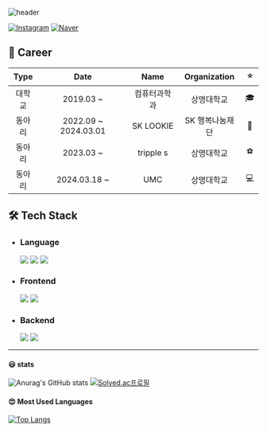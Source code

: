 ![header](https://capsule-render.vercel.app/api?type=waving&color=auto&height=300&section=header&text=Wellcome%20to%20gomin0's%20github&fontSize=50)

[![Instagram](https://img.shields.io/badge/Instagram-E4405F?style=round-square&logo=Instagram&logoColor=white&link=https://www.instagram.com/gomin__0/)](https://www.instagram.com/prgrmin_0317/) [![Naver](https://img.shields.io/badge/Naver-03C75A?style=round-square&logo=Gmail&logoColor=white&link=https://mail.naver.com/mail/?view=cm&fs=1&to=gomin0981113@naver.com)](https://mail.naver.com/mail/?view=cm&fs=1&to=gomin0981113@naver.com)


## 👷 Career

|  Type  |       Date        |           Name            |      Organization   |     :star:     |
| :----: |:-----------------:|:-------------------------:| :-------------: | :------------: |
| 대학교 | 2019.03 ~ |          컴퓨터과학과           |        상명대학교    | :mortar_board: |
| 동아리 | 2022.09 ~ 2024.03.01 |         SK LOOKIE          |    SK 행복나눔재단    |     🦋     |
| 동아리 | 2023.03 ~ |         tripple s          |    상명대학교    |     ⚽     |
| 동아리 | 2024.03.18 ~ |         UMC         |    상명대학교    |     💻     |


## :hammer_and_wrench: Tech Stack

* ### Language
  <img src="https://img.shields.io/badge/Python-3776AB?style=plastic&logo=Python&logoColor=white"/> <img src="https://img.shields.io/badge/Java-007396?style=plastic&logo=Java&logoColor=white"/> <img src="https://img.shields.io/badge/C-A8B9CC?style=plastic&logo=C&logoColor=white"/>

* ### Frontend
  <img src="https://img.shields.io/badge/HTML5-E34F26?style=plastic&logo=HTML5&logoColor=white"/> <img src="https://img.shields.io/badge/CSS3-1572B6?style=plastic&logo=CSS3&logoColor=white"/>

* ### Backend
  <img src="https://img.shields.io/badge/Django-092E20?style=plastic&logo=Django&logoColor=white"/> <img src="https://img.shields.io/badge/Spring Boot-6DB33F?style=plastic&logo=Spring Boot&logoColor=white"/>


---
#### 😃 stats
![Anurag's GitHub stats](https://github-readme-stats.vercel.app/api?username=gomin0&show_icons=true&theme=radical)
[![Solved.ac프로필](http://mazassumnida.wtf/api/v2/generate_badge?boj=end1113)](https://solved.ac/end1113)


#### 😍 Most Used Languages
[![Top Langs](https://github-readme-stats.vercel.app/api/top-langs/?username=gomin0&layout=compact)](https://github.com/gomin0/github-readme-stats)
